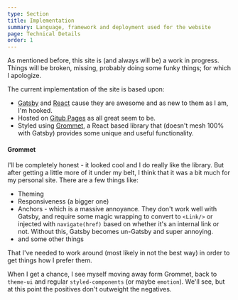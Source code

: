 ```yaml
---
type: Section
title: Implementation
summary: Language, framework and deployment used for the website
page: Technical Details
order: 1
---
```


As mentioned before, this site is (and always will be) a work in progress.  Things will be broken, missing, probably doing some funky things; for which I apologize.

The current implementation of the site is based upon:

- [Gatsby](https://www.gatsbyjs.com/) and [React](https://reactjs.org/) cause they are awesome and as new to them as I am, I'm hooked.
- Hosted on [Gitub Pages](https://pages.github.com/) as all great seem to be.
- Styled using [Grommet](https://v2.grommet.io/), a React based library that (doesn't mesh 100% with Gatsby) provides some unique and useful functionality.  

#### Grommet

I'll be completely honest - it looked cool and I do really like the library.  But after getting a little more of it under my belt, I think that it was a bit much for my personal site.  There are a few things like:

- Theming
- Responsiveness (a bigger one)
- Anchors - which is a massive annoyance.  They don't work well with Gatsby, and require some magic wrapping to convert to `<Link/>` or injected with `navigate(href)` based on whether it's an internal link or not.  Without this, Gatsby becomes un-Gatsby and super annoying.
- and some other things

That I've needed to work around (most likely in not the best way) in order to get things how I prefer them.

When I get a chance, I see myself moving away form Grommet, back to `theme-ui` and regular `styled-components` (or maybe `emotion`).  We'll see, but at this point the positives don't outweight the negatives.